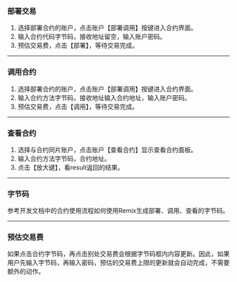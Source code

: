 ### 部署交易
1. 选择部署合约的账户，点击账户【部署调用】按键进入合约界面。
2. 输入合约代码字节码，接收地址留空，输入账户密码。
3. 预估交易费，点击【部署】，等待交易完成。

---
### 调用合约

1. 选择部署合约的账户，点击账户【部署调用】按键进入合约界面。
2. 输入合约方法字节码，接收地址输入合约地址，输入账户密码。
3. 预估交易费，点击【调用】，等待交易完成。

---
### 查看合约
1. 选择与合约同片账户，点击账户【查看合约】显示查看合约面板。
2. 输入合约方法字节码，合约地址。
3. 点击【放大键】，看result返回的结果。

---
### 字节码

参考开发文档中的合约使用流程如何使用Remix生成部署、调用、查看的字节码。

---
### 预估交易费

如果点击合约字节码，再点击别处交易费会根据字节码框内内容更新。因此，如果用户先输入字节码，再输入密码，预估的交易费上限的更新就会自动完成，不需要额外的动作。